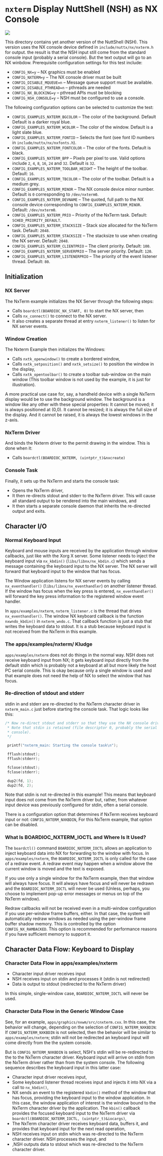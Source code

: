 # `nxterm` Display NuttShell (NSH) as NX Console

![](nxtermexample.png)

This directory contains yet another version of the NuttShell (NSH). This
version uses the NX console device defined in
`include/nuttx/nx/nxterm.h` for output. the result is that the NSH input
still come from the standard console input (probably a serial console).
But the text output will go to an NX winbdow. Prerequisite configuration
settings for this test include:

  - `CONFIG_NX=y` – NX graphics must be enabled
  - `CONFIG_NXTERM=y` – The NX console driver must be built
  - `CONFIG_DISABLE_MQUEUE=n` – Message queue support must be available.
  - `CONFIG_DISABLE_PTHREAD=n` – pthreads are needed
  - `CONFIG_NX_BLOCKING=y` – pthread APIs must be blocking
  - `CONFIG_NSH_CONSOLE=y` – NSH must be configured to use a console.

The following configuration options can be selected to customize the
test:

  - `CONFIG_EXAMPLES_NXTERM_BGCOLOR` – The color of the background.
    Default Default is a darker royal blue.
  - `CONFIG_EXAMPLES_NXTERM_WCOLOR` – The color of the window. Default
    is a light slate blue.
  - `CONFIG_EXAMPLES_NXTERM_FONTID` – Selects the font (see font ID
    numbers in `include/nuttx/nx/nxfonts.h`).
  - `CONFIG_EXAMPLES_NXTERM_FONTCOLOR` – The color of the fonts. Default
    is black.
  - `CONFIG_EXAMPLES_NXTERM_BPP` – Pixels per pixel to use. Valid
    options include `2`, `4`, `8`, `16`, `24` and `32`. Default is `32`.
  - `CONFIG_EXAMPLES_NXTERM_TOOLBAR_HEIGHT` – The height of the toolbar.
    Default: `16`.
  - `CONFIG_EXAMPLES_NXTERM_TBCOLOR` – The color of the toolbar. Default
    is a medium grey.
  - `CONFIG_EXAMPLES_NXTERM_MINOR` – The NX console device minor number.
    Default is `0` corresponding to `/dev/nxterm0`.
  - `CONFIG_EXAMPLES_NXTERM_DEVNAME` – The quoted, full path to the NX
    console device corresponding to `CONFIG_EXAMPLES_NXTERM_MINOR`.
    Default: `/dev/nxterm0`.
  - `CONFIG_EXAMPLES_NXTERM_PRIO` – Priority of the NxTerm task.
    Default: `SCHED_PRIORITY_DEFAULT`.
  - `CONFIG_EXAMPLES_NXTERM_STACKSIZE` – Stack size allocated for the
    NxTerm task. Default: `2048`.
  - `CONFIG_EXAMPLES_NXTERM_STACKSIZE` – The stacksize to use when
    creating the NX server. Default: `2048`.
  - `CONFIG_EXAMPLES_NXTERM_CLIENTPRIO` – The client priority. Default:
    `100`.
  - `CONFIG_EXAMPLES_NXTERM_SERVERPRIO` – The server priority. Default:
    `120`.
  - `CONFIG_EXAMPLES_NXTERM_LISTENERPRIO` – The priority of the event
    listener thread. Default: `80`.

## Initialization

### NX Server

The NxTerm example initializes the NX Server through the following
steps:

  - Calls `boardctl(BOARDIOC_NX_START, 0)` to start the NX server, then
  - Calls `nx_connect()` to connect to the NX server.
  - It also creates a separate thread at entry `nxterm_listener()` to
    listen for NX server events.

### Window Creation

The Nxterm Example then initializes the Windows:

  - Calls `nxtk_openwindow()` to create a bordered window,
  - Calls `nxtk_setposition()` and `nxtk_setsize()` to position the
    window in the display,
  - Calls `nxtk_opentoolbar()` to create a toolbar sub-window on the
    main window (This toolbar window is not used by the example, it is
    just for illustration).

A more practical use case for, say, a handheld device with a single
NxTerm display would be to use the background window. The background is
a window like any other with these special properties: It cannot be
moved; it is always positioned at (0,0). It cannot be resized; it is
always the full size of the display. And it cannot be raised, it is
always the lowest windows in the z-axis.

### NxTerm Driver

And binds the Nxterm driver to the permit drawing in the window. This is
done when it:

  - Calls `boardctl(BOARDIOC_NXTERM, (uintptr_t)&nxcreate)`

### Console Task

Finally, it sets up the NxTerm and starts the console task:

  - Opens the NxTerm driver,
  - It then re-directs stdout and stderr to the NxTerm driver. This will
    cause all standard output to be rendered into the main windows, and
  - It then starts a separate console daemon that inherits the
    re-directed output and exits.

## Character I/O

### Normal Keyboard Input

Keyboard and mouse inputs are received by the application through window
callbacks, just like with the Xorg X server. Some listener needs to
inject the keyboard input via `nx_kbdin()` (`libs/libnx/nx_kbdin.c`)
which sends a message containing the keyboard input to the NX server.
The NX server will forward that keyboard input to the window that has
focus.

The Window application listens for NX server events by calling
`nx_eventhandler()` (`libs/libnx/nx_eventhandler`) on another listener
thread. If the window has focus when the key press is entered,
`nx_eventhandler()` will forward the key press information to the
registered window event handler.

In `apps/examples/nxterm`, `nxterm_listener.c` is the thread that drives
`nx_eventhandler()`. The window NX keyboard callback is the function
`nxwndo_kbdin()` in `nxterm_wndo.c`. That callback function is just a
stub that writes the keyboard data to stdout. It is a stub because
keyboard input is not received from the NxTerm in this example.

### The apps/examples/nxterm/ Kludge

`apps/examples/nxterm` does not do things in the normal way. NSH does
not receive keyboard input from NX; it gets keyboard input directly from
the default stdin which is probably not a keyboard at all but more
likely the host PC serial console. This is okay because only a single
window is used and that example does not need the help of NX to select
the window that has focus.

### Re-direction of stdout and stderr

stdin in and stderr are re-directed to the NxTerm character driver in
`nxterm_main.c` just before starting the console task. That logic looks
like this:

``` C
/* Now re-direct stdout and stderr so that they use the NX console driver.
 * Note that stdin is retained (file descriptor 0, probably the serial
 * console).
 */

 printf("nxterm_main: Starting the console task\n");

 fflush(stdout);
 fflush(stderr);

 fclose(stdout);
 fclose(stderr);

 dup2(fd, 1);
 dup2(fd, 2);
```

Note that stdin is not re-directed in this example\! This means that
keyboard input does not come from the NxTerm driver but, rather, from
whatever input device was previously configured for stdin, often a
serial console.

There is a configuration option that determines if NxTerm receives
keyboard input or not: `CONFIG_NXTERM_NXKBDIN`, For this NxTerm example,
that option can be disabled.

### What Is BOARDIOC\_NXTERM\_IOCTL and Where Is It Used?

The `boardctl()` command `BOARDIOC_NXTERM_IOCTL` allows an application
to inject keyboard data into NX for forwarding to the window with focus.
In `apps/examples/nxterm`, the `BOARDIOC_NXTERM_IOCTL` is only called
for the case of a redraw event. A redraw event may happen when a window
above the current window is moved and the text is exposed.

If you use only a single window for the NxTerm example, then that window
will always have focus. It will always have focus and will never be
redrawn and the `BOARDIOC_NXTERM_IOCTL` will never be used (Unless,
perhaps, you choose to implement pop-up error messages or menus on top
of the NxTerm window).

Redraw callbacks will not be received even in a multi-window
configuration if you use per-window frame buffers, either. In that case,
the system will automatically redraw windows as needed using the
per-window frame buffer shadow memory. This is controlled by the option
`CONFIG_NX_RAMBACKED`. This option is recommended for performance
reasons if you have sufficient memory to support it.

## Character Data Flow: Keyboard to Display

### Character Data Flow in apps/examples/nxterm

  - Character input driver receives input
  - NSH receives input on stdin and processes it (stdin is not
    redirected)
  - Data is output to stdout (redirected to the NxTerm driver)

In this simple, single-window case, `BOARDIOC_NXTERM_IOCTL` will never
be used.

### Character Data Flow in the Generic Window Case

See, for an example, `apps/graphics/nxwm/src/cnxterm.cxx`. In this case,
the behavior will change, depending on the selection of
`CONFIG_NXTERM_NXKBDIN`: If `CONFIG_NXTERM_NXKBDIN` is not selected,
then the behavior will be similar to `apps/examples/nxterm`; stdin will
not be redirected an keyboard input will come directly from the the
system console.

But is `CONFIG_NXTERM_NXKBDIN` is select, NSH's stdin will be
re-redirected to the to the NxTerm character driver. Keyboard input will
arrive on stdin from the NxTerm driver rather than from the system
console. The following sequence describes the keyboard input in this
latter case:

  - Character input driver receives input,
  - Some keyboard listener thread receives input and injects it into NX
    via a call to `nx_kbdin()`,
  - NX sends an event to the registered `kbdin()` method of the window
    that has focus, providing the keyboard input to the window
    application. In this case, the window application of interest is the
    window bound to the NxTerm character driver by the application. The
    `kbin()` callback provides the focused keyboard input to the NxTerm
    driver via `boardctl(BOARDIOC_NXTERM_IOCTL, (uintptr_t)&iocargs)`,
  - The NxTerm character driver receives keyboard data, buffers it, and
    provides that keyboard input for the next read operation,
  - NSH receives input on stdin which was re-directed to the NxTerm
    character driver. NSH processes the input, and
  - ,NSH outputs data to stdout which was re-directed to the NxTerm
    character driver.
